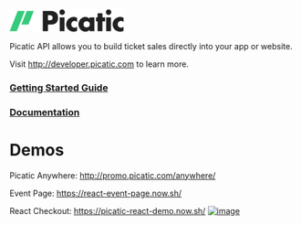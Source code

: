 <img src="assets/picatic-logo-duotone-darkbg.png" width="200" alt="Picatic logo" />

Picatic API allows you to build ticket sales directly into your app or website.

Visit http://developer.picatic.com to learn more.

### [Getting Started Guide](http://developer.picatic.com/v2/guides/getting-started/)
### [Documentation](http://developer.picatic.com/v2/api/)

# Demos

Picatic Anywhere: http://promo.picatic.com/anywhere/

Event Page: https://react-event-page.now.sh/

React Checkout: https://picatic-react-demo.now.sh/
[![image](/assets/react-example-v2.gif)](https://picatic-react-demo.now.sh/)
